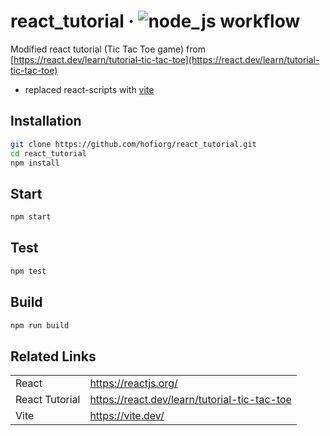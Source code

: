 # react_tutorial &middot; ![node_js workflow](https://github.com/hofiorg/react_tutorial/actions/workflows/node.js.yml/badge.svg)

Modified react tutorial (Tic Tac Toe game) from [https://react.dev/learn/tutorial-tic-tac-toe](https://react.dev/learn/tutorial-tic-tac-toe)

- replaced react-scripts with [vite](https://vite.dev/)

## Installation

```sh
git clone https://github.com/hofiorg/react_tutorial.git
cd react_tutorial
npm install
```

## Start

```sh
npm start
```

## Test

```sh
npm test
```

## Build

```sh
npm run build
```

## Related Links

|                              |                                                                               |
|------------------------------|-------------------------------------------------------------------------------|
| React                        | <https://reactjs.org/>                                                        |
| React Tutorial               | <https://react.dev/learn/tutorial-tic-tac-toe>                                |
| Vite                         | <https://vite.dev/>                                                           |

